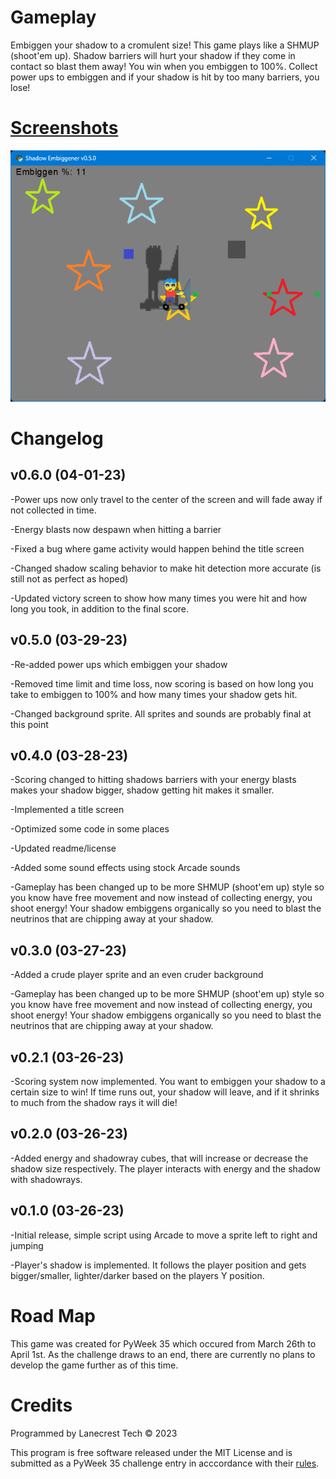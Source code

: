 # Gameplay
Embiggen your shadow to a cromulent size! This game plays like a SHMUP (shoot'em up). Shadow barriers will hurt your shadow if they come in contact so blast them away! You win when you embiggen to 100%. Collect power ups to embiggen and if your shadow is hit by too many barriers, you lose!


[Screenshots](/screenshots)
=
![Alt text](/screenshots/v0-5-0_1.png?raw=true "Gameplay")


Changelog
=
v0.6.0 (04-01-23)
-
-Power ups now only travel to the center of the screen and will fade away if not collected in time.

-Energy blasts now despawn when hitting a barrier

-Fixed a bug where game activity would happen behind the title screen

-Changed shadow scaling behavior to make hit detection more accurate (is still not as perfect as hoped)

-Updated victory screen to show how many times you were hit and how long you took, in addition to the final score.

v0.5.0 (03-29-23)
-
-Re-added power ups which embiggen your shadow

-Removed time limit and time loss, now scoring is based on how long you take to embiggen to 100% and how many times your shadow gets hit.

-Changed background sprite. All sprites and sounds are probably final at this point

v0.4.0 (03-28-23)
-
-Scoring changed to hitting shadows barriers with your energy blasts makes your shadow bigger, shadow getting hit makes it smaller.

-Implemented a title screen

-Optimized some code in some places

-Updated readme/license

-Added some sound effects using stock Arcade sounds

-Gameplay has been changed up to be more SHMUP (shoot'em up) style so you know have free movement and now instead of collecting energy, you shoot energy! Your shadow embiggens organically so you need to blast the neutrinos that are chipping away at your shadow.

v0.3.0 (03-27-23)
-
-Added a crude player sprite and an even cruder background

-Gameplay has been changed up to be more SHMUP (shoot'em up) style so you know have free movement and now instead of collecting energy, you shoot energy! Your shadow embiggens organically so you need to blast the neutrinos that are chipping away at your shadow.

v0.2.1 (03-26-23)
-
-Scoring system now implemented. You want to embiggen your shadow to a certain size to win! If time runs out, your shadow will leave, and if it shrinks to much from the shadow rays it will die!

v0.2.0 (03-26-23)
-
-Added energy and shadowray cubes, that will increase or decrease the shadow size respectively. The player interacts with energy and the shadow with shadowrays.


v0.1.0 (03-26-23)
-
-Initial release, simple script using Arcade to move a sprite left to right and jumping

-Player's shadow is implemented. It follows the player position and gets bigger/smaller, lighter/darker based on the players Y position.


Road Map
=
This game was created for PyWeek 35 which occured from March 26th to April 1st. As the challenge draws to an end, there are currently no plans to develop the game further as of this time.


Credits
=
Programmed by Lanecrest Tech © 2023

This program is free software released under the MIT License and is submitted as a PyWeek 35 challenge entry in acccordance with their [rules](https://pyweek.readthedocs.io/en/latest/rules.html).
